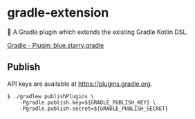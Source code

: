 # gradle-extension

🐘 A Gradle plugin which extends the existing Gradle Kotlin DSL.

[Gradle - Plugin: blue.starry.gradle](https://plugins.gradle.org/plugin/blue.starry.gradle)

## Publish

API keys are available at https://plugins.gradle.org.

```console
$ ./gradlew publishPlugins \
    -Pgradle.publish.key=${GRADLE_PUBLISH_KEY} \
    -Pgradle.publish.secret=${GRADLE_PUBLISH_SECRET}
```
